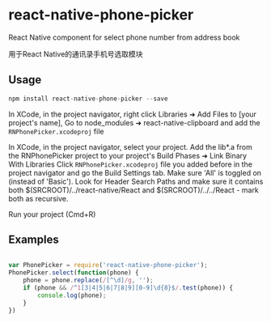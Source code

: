# react-native-phone-picker

React Native component for select phone number from address book

用于React Native的通讯录手机号选取模块

## Usage

```javascript
npm install react-native-phone-picker --save
```

In XCode, in the project navigator, right click Libraries ➜ Add Files to [your project's name], Go to node_modules ➜ react-native-clipboard and add the `RNPhonePicker.xcodeproj` file

In XCode, in the project navigator, select your project. Add the lib*.a from the RNPhonePicker project to your project's Build Phases ➜ Link Binary With Libraries Click `RNPhonePicker.xcodeproj` file you added before in the project navigator and go the Build Settings tab. Make sure 'All' is toggled on (instead of 'Basic'). Look for Header Search Paths and make sure it contains  both $(SRCROOT)/../react-native/React and $(SRCROOT)/../../React - mark both as recursive.

Run your project (Cmd+R)

## Examples

```javascript

var PhonePicker = require('react-native-phone-picker');
PhonePicker.select(function(phone) {
    phone = phone.replace(/[^\d]/g, '');
    if (phone && /^1[3|4|5|6|7|8|9][0-9]\d{8}$/.test(phone)) {
        console.log(phone);
    }
})
```

